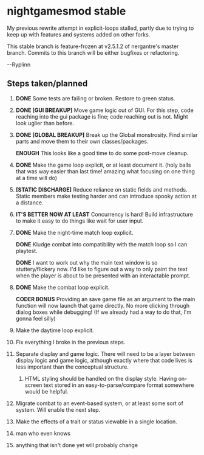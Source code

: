 # nightgamesmod stable

My previous rewrite attempt in explicit-loops stalled, partly due to trying to keep up with features and systems added on other forks.

This stable branch is feature-frozen at v2.5.1.2 of nergantre's master branch. Commits to this branch will be either bugfixes or refactoring.

--Ryplinn

## Steps taken/planned

1. **DONE** Some tests are failing or broken. Restore to green status.

1. **DONE [GUI BREAKUP]** Move game logic out of GUI. For this step, code reaching into the gui package is fine; code reaching out is not. Might look uglier than before.

1. **DONE [GLOBAL BREAKUP]** Break up the Global monstrosity. Find similar parts and move them to their own classes/packages.

   **ENOUGH** This looks like a good time to do some post-move cleanup.

1. **DONE** Make the game loop explicit, or at least document it. (holy balls that was way easier than last time!
    amazing what focusing on one thing at a time will do)

1. **[STATIC DISCHARGE]** Reduce reliance on static fields and methods. Static members make testing harder and can
    introduce spooky action at a distance.

1. **IT'S BETTER NOW AT LEAST** Concurrency is hard! Build infrastructure to make it easy to do things like wait for user input.

1. **DONE** Make the night-time match loop explicit.

   **DONE** Kludge combat into compatibility with the match loop so I can playtest.

   **DONE** I want to work out why the main text window is so stuttery/flickery now. I'd like to figure out a way to only paint
   the text when the player is about to be presented with an interactable prompt.

1. **DONE** Make the combat loop explicit.

    **CODER BONUS** Providing an save game file as an argument to the main function will now launch that game directly. No more clicking through dialog boxes while debugging! (If we already had a way to do that, I'm gonna feel silly)

1. Make the daytime loop explicit.

1. Fix everything I broke in the previous steps.

1. Separate display and game logic. There will need to be a layer between display logic and game logic, although exactly where that code lives is less important than the conceptual structure.

    1. HTML styling should be handled on the display style. Having on-screen text stored in an easy-to-parse/compare format somewhere would be helpful.

1. Migrate combat to an event-based system, or at least some sort of system. Will enable the next step.

1. Make the effects of a trait or status viewable in a single location.

1. man who even knows

1. anything that isn't done yet will probably change
